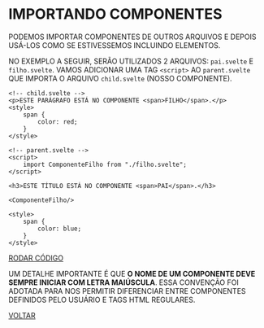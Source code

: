 # IMPORTANDO COMPONENTES

PODEMOS IMPORTAR COMPONENTES DE OUTROS ARQUIVOS E DEPOIS USÁ-LOS COMO SE ESTIVESSEMOS INCLUINDO ELEMENTOS.

NO EXEMPLO A SEGUIR, SERÃO UTILIZADOS 2 ARQUIVOS: `pai.svelte` E `filho.svelte`. VAMOS ADICIONAR UMA TAG `<script>` AO `parent.svelte` QUE IMPORTA O ARQUIVO `child.svelte` (NOSSO COMPONENTE).

```svelte
<!-- child.svelte -->
<p>ESTE PARÁGRAFO ESTÁ NO COMPONENTE <span>FILHO</span>.</p>
<style>
    span {
        color: red;
    }
</style>
```

```svelte
<!-- parent.svelte -->
<script>
    import ComponenteFilho from "./filho.svelte";
</script>

<h3>ESTE TÍTULO ESTÁ NO COMPONENTE <span>PAI</span>.</h3>

<ComponenteFilho/>

<style>
    span {
        color: blue;
    }
</style>
```

[RODAR CÓDIGO](https://svelte.dev/repl/3dfd4044eb4a4db4999c2059b222d283)

UM DETALHE IMPORTANTE É QUE **O NOME DE UM COMPONENTE DEVE SEMPRE INICIAR COM LETRA MAIÚSCULA**. ESSA CONVENÇÃO FOI ADOTADA PARA NOS PERMITIR DIFERENCIAR ENTRE COMPONENTES DEFINIDOS PELO USUÁRIO E TAGS HTML REGULARES.

[VOLTAR](../LEIAME.md)
